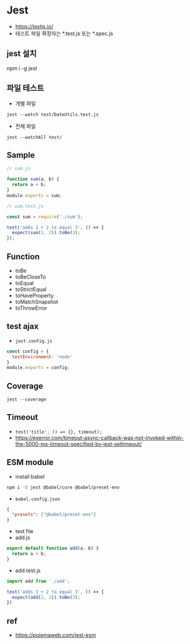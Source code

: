 # Jest
* https://jestjs.io/
* 테스트 파일 확장자는 *.test.js 또는 *.spec.js

## jest 설치
npm i -g jest

## 파일 테스트
* 개별 파일

```
jest --watch test/DateUtils.test.js
```

* 전체 파일

```
jest --watchAll test/
```

## Sample

```js
// sum.js

function sum(a, b) {
  return a + b;
}
module.exports = sum;
```

```js
// sum.test.js

const sum = require('./sum');

test('adds 1 + 2 to equal 3', () => {
  expect(sum(1, 2)).toBe(3);
});
```

## Function
* toBe
* toBeCloseTo
* toEqual
* toStrictEqual
* toHaveProperty
* toMatchSnapshot
* toThrowError

## test ajax
* `jest.config.js`

```js
const config = {
  testEnvironment: 'node'
}
module.exports = config;
```

## Coverage
```
jest --coverage
```

## Timeout
* `test('title', () => {}, timeout);`
* https://exerror.com/timeout-async-callback-was-not-invoked-within-the-5000-ms-timeout-specified-by-jest-settimeout/

## ESM module
* install babel
```sh
npm i -D jest @babel/core @babel/preset-env
```

* `babel.config.json`
```json
{
  "presets": ["@babel/preset-env"]
}
```

* test file
* add.js
```js
export default function add(a, b) {
  return a + b;
}
```

* add.test.js
```js
import add from './add';

test('adds 1 + 2 to equal 3', () => {
  expect(add(1, 2)).toBe(3);
})
```

## ref
* https://poiemaweb.com/jest-esm
